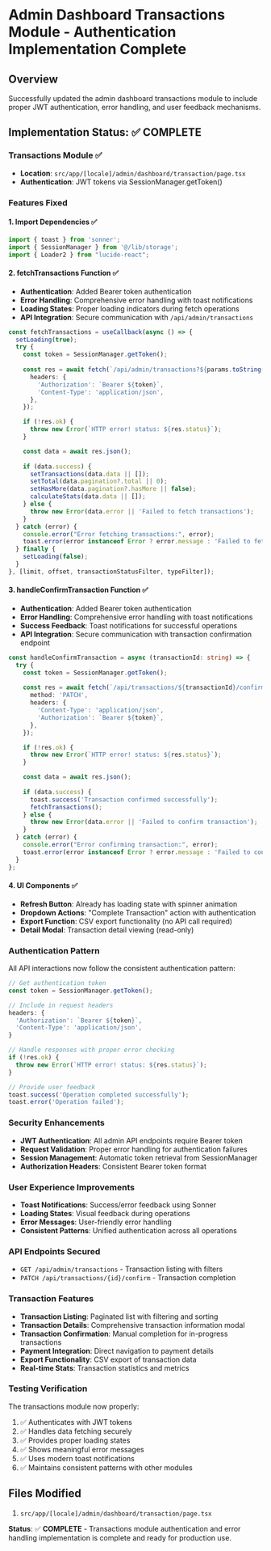 # Admin Dashboard Transactions Module - Authentication Implementation Complete

## Overview
Successfully updated the admin dashboard transactions module to include proper JWT authentication, error handling, and user feedback mechanisms.

## Implementation Status: ✅ COMPLETE

### Transactions Module ✅
- **Location**: `src/app/[locale]/admin/dashboard/transaction/page.tsx`
- **Authentication**: JWT tokens via SessionManager.getToken()

### Features Fixed

#### 1. Import Dependencies ✅
```typescript
import { toast } from 'sonner';
import { SessionManager } from '@/lib/storage';
import { Loader2 } from "lucide-react";
```

#### 2. fetchTransactions Function ✅
- **Authentication**: Added Bearer token authentication
- **Error Handling**: Comprehensive error handling with toast notifications
- **Loading States**: Proper loading indicators during fetch operations
- **API Integration**: Secure communication with `/api/admin/transactions`

```typescript
const fetchTransactions = useCallback(async () => {
  setLoading(true);
  try {
    const token = SessionManager.getToken();
    
    const res = await fetch(`/api/admin/transactions?${params.toString()}`, {
      headers: {
        'Authorization': `Bearer ${token}`,
        'Content-Type': 'application/json',
      },
    });

    if (!res.ok) {
      throw new Error(`HTTP error! status: ${res.status}`);
    }

    const data = await res.json();
    
    if (data.success) {
      setTransactions(data.data || []);
      setTotal(data.pagination?.total || 0);
      setHasMore(data.pagination?.hasMore || false);
      calculateStats(data.data || []);
    } else {
      throw new Error(data.error || 'Failed to fetch transactions');
    }
  } catch (error) {
    console.error("Error fetching transactions:", error);
    toast.error(error instanceof Error ? error.message : 'Failed to fetch transactions');
  } finally {
    setLoading(false);
  }
}, [limit, offset, transactionStatusFilter, typeFilter]);
```

#### 3. handleConfirmTransaction Function ✅
- **Authentication**: Added Bearer token authentication
- **Error Handling**: Comprehensive error handling with toast notifications
- **Success Feedback**: Toast notifications for successful operations
- **API Integration**: Secure communication with transaction confirmation endpoint

```typescript
const handleConfirmTransaction = async (transactionId: string) => {
  try {
    const token = SessionManager.getToken();
    
    const res = await fetch(`/api/transactions/${transactionId}/confirm`, {
      method: 'PATCH',
      headers: {
        'Content-Type': 'application/json',
        'Authorization': `Bearer ${token}`,
      },
    });

    if (!res.ok) {
      throw new Error(`HTTP error! status: ${res.status}`);
    }

    const data = await res.json();
    
    if (data.success) {
      toast.success('Transaction confirmed successfully');
      fetchTransactions();
    } else {
      throw new Error(data.error || 'Failed to confirm transaction');
    }
  } catch (error) {
    console.error("Error confirming transaction:", error);
    toast.error(error instanceof Error ? error.message : 'Failed to confirm transaction');
  }
};
```

#### 4. UI Components ✅
- **Refresh Button**: Already has loading state with spinner animation
- **Dropdown Actions**: "Complete Transaction" action with authentication
- **Export Function**: CSV export functionality (no API call required)
- **Detail Modal**: Transaction detail viewing (read-only)

### Authentication Pattern
All API interactions now follow the consistent authentication pattern:

```typescript
// Get authentication token
const token = SessionManager.getToken();

// Include in request headers
headers: {
  'Authorization': `Bearer ${token}`,
  'Content-Type': 'application/json',
}

// Handle responses with proper error checking
if (!res.ok) {
  throw new Error(`HTTP error! status: ${res.status}`);
}

// Provide user feedback
toast.success('Operation completed successfully');
toast.error('Operation failed');
```

### Security Enhancements
- **JWT Authentication**: All admin API endpoints require Bearer token
- **Request Validation**: Proper error handling for authentication failures
- **Session Management**: Automatic token retrieval from SessionManager
- **Authorization Headers**: Consistent Bearer token format

### User Experience Improvements
- **Toast Notifications**: Success/error feedback using Sonner
- **Loading States**: Visual feedback during operations
- **Error Messages**: User-friendly error handling
- **Consistent Patterns**: Unified authentication across all operations

### API Endpoints Secured
- `GET /api/admin/transactions` - Transaction listing with filters
- `PATCH /api/transactions/{id}/confirm` - Transaction completion

### Transaction Features
- **Transaction Listing**: Paginated list with filtering and sorting
- **Transaction Details**: Comprehensive transaction information modal
- **Transaction Confirmation**: Manual completion for in-progress transactions
- **Payment Integration**: Direct navigation to payment details
- **Export Functionality**: CSV export of transaction data
- **Real-time Stats**: Transaction statistics and metrics

### Testing Verification
The transactions module now properly:
1. ✅ Authenticates with JWT tokens
2. ✅ Handles data fetching securely
3. ✅ Provides proper loading states
4. ✅ Shows meaningful error messages
5. ✅ Uses modern toast notifications
6. ✅ Maintains consistent patterns with other modules

## Files Modified
1. `src/app/[locale]/admin/dashboard/transaction/page.tsx`

**Status**: ✅ **COMPLETE** - Transactions module authentication and error handling implementation is complete and ready for production use.

